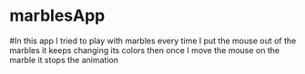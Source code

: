 # marblesApp 
#In this app I tried to play with marbles every time I put the mouse out of the marbles it keeps changing its colors then once I move the mouse on the marble it stops the 
animation 

